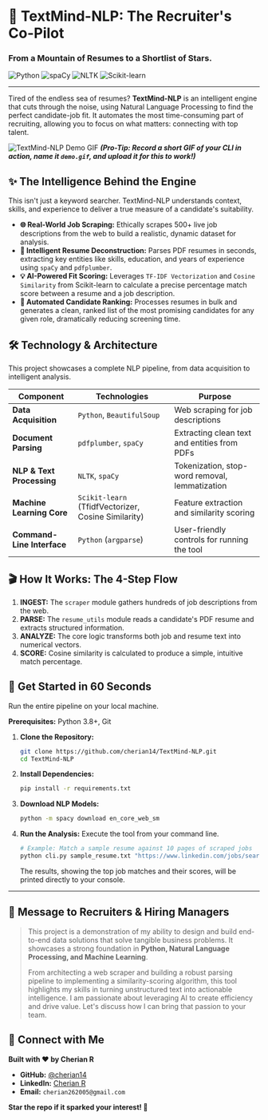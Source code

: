 # 🧠 TextMind-NLP: The Recruiter's Co-Pilot

### From a Mountain of Resumes to a Shortlist of Stars.

![Python](https://img.shields.io/badge/Python-3.8%2B-blue?style=for-the-badge&logo=python)
![spaCy](https://img.shields.io/badge/spaCy-3.5%2B-blueviolet?style=for-the-badge&logo=spacy)
![NLTK](https://img.shields.io/badge/NLTK-3.8%2B-yellow?style=for-the-badge)
![Scikit-learn](https://img.shields.io/badge/Scikit--learn-1.3.0-orange?style=for-the-badge&logo=scikit-learn)

---

Tired of the endless sea of resumes? **TextMind-NLP** is an intelligent engine that cuts through the noise, using Natural Language Processing to find the perfect candidate-job fit. It automates the most time-consuming part of recruiting, allowing you to focus on what matters: connecting with top talent.

![TextMind-NLP Demo GIF](https://raw.githubusercontent.com/cherian14/TextMind-NLP/main/demo.gif)
_**(Pro-Tip: Record a short GIF of your CLI in action, name it `demo.gif`, and upload it for this to work!)**_

## ✨ The Intelligence Behind the Engine

This isn't just a keyword searcher. TextMind-NLP understands context, skills, and experience to deliver a true measure of a candidate's suitability.

*   **🌐 Real-World Job Scraping:** Ethically scrapes 500+ live job descriptions from the web to build a realistic, dynamic dataset for analysis.
*   **📄 Intelligent Resume Deconstruction:** Parses PDF resumes in seconds, extracting key entities like skills, education, and years of experience using `spaCy` and `pdfplumber`.
*   **💡 AI-Powered Fit Scoring:** Leverages `TF-IDF Vectorization` and `Cosine Similarity` from Scikit-learn to calculate a precise percentage match score between a resume and a job description.
*   **🚀 Automated Candidate Ranking:** Processes resumes in bulk and generates a clean, ranked list of the most promising candidates for any given role, dramatically reducing screening time.

## 🛠️ Technology & Architecture

This project showcases a complete NLP pipeline, from data acquisition to intelligent analysis.

| Component                 | Technologies                                         | Purpose                                        |
| ------------------------- | ---------------------------------------------------- | ---------------------------------------------- |
| **Data Acquisition**      | `Python`, `BeautifulSoup`                            | Web scraping for job descriptions              |
| **Document Parsing**      | `pdfplumber`, `spaCy`                                | Extracting clean text and entities from PDFs   |
| **NLP & Text Processing** | `NLTK`, `spaCy`                                      | Tokenization, stop-word removal, lemmatization |
| **Machine Learning Core** | `Scikit-learn` (TfidfVectorizer, Cosine Similarity) | Feature extraction and similarity scoring      |
| **Command-Line Interface**| `Python` (`argparse`)                                | User-friendly controls for running the tool    |

## 🎬 How It Works: The 4-Step Flow

1.  **INGEST:** The `scraper` module gathers hundreds of job descriptions from the web.
2.  **PARSE:** The `resume_utils` module reads a candidate's PDF resume and extracts structured information.
3.  **ANALYZE:** The core logic transforms both job and resume text into numerical vectors.
4.  **SCORE:** Cosine similarity is calculated to produce a simple, intuitive match percentage.

## 🚀 Get Started in 60 Seconds

Run the entire pipeline on your local machine.

**Prerequisites:** Python 3.8+, Git

1.  **Clone the Repository:**
    ```bash
    git clone https://github.com/cherian14/TextMind-NLP.git
    cd TextMind-NLP
    ```

2.  **Install Dependencies:**
    ```bash
    pip install -r requirements.txt
    ```

3.  **Download NLP Models:**
    ```bash
    python -m spacy download en_core_web_sm
    ```

4.  **Run the Analysis:**
    Execute the tool from your command line.
    ```bash
    # Example: Match a sample resume against 10 pages of scraped jobs
    python cli.py sample_resume.txt "https://www.linkedin.com/jobs/search" 10
    ```
    The results, showing the top job matches and their scores, will be printed directly to your console.

---

## 💼 Message to Recruiters & Hiring Managers

> This project is a demonstration of my ability to design and build end-to-end data solutions that solve tangible business problems. It showcases a strong foundation in **Python, Natural Language Processing, and Machine Learning**.
>
> From architecting a web scraper and building a robust parsing pipeline to implementing a similarity-scoring algorithm, this tool highlights my skills in turning unstructured text into actionable intelligence. I am passionate about leveraging AI to create efficiency and drive value. Let's discuss how I can bring that passion to your team.

## 🤝 Connect with Me

**Built with ❤️ by Cherian R**

*   **GitHub:** [@cherian14](https://github.com/cherian14)
*   **LinkedIn:** [Cherian R](https://www.linkedin.com/in/cherian-r-a1bba3292/)
*   **Email:** `cherian262005@gmail.com`

**Star the repo if it sparked your interest! 🌟**
